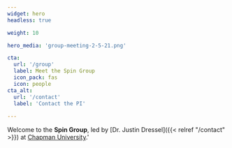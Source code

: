 ```yaml
---
widget: hero
headless: true  

weight: 10  

hero_media: 'group-meeting-2-5-21.png'

cta:
  url: '/group'
  label: Meet the Spin Group
  icon_pack: fas
  icon: people
cta_alt:
  url: '/contact'
  label: 'Contact the PI'
 
---
```


Welcome to the **Spin Group**, led by [Dr. Justin Dressel]({{< relref "/contact" >}}) at [Chapman University](https://www.chapman.edu/physics).'
